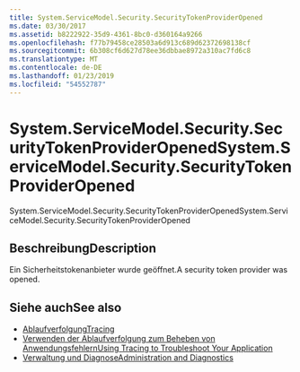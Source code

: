 ```yaml
---
title: System.ServiceModel.Security.SecurityTokenProviderOpened
ms.date: 03/30/2017
ms.assetid: b8222922-35d9-4361-8bc0-d360164a9266
ms.openlocfilehash: f77b79458ce28503a6d913c689d62372698138cf
ms.sourcegitcommit: 6b308cf6d627d78ee36dbbae8972a310ac7fd6c8
ms.translationtype: MT
ms.contentlocale: de-DE
ms.lasthandoff: 01/23/2019
ms.locfileid: "54552787"
---
```

# <a name="systemservicemodelsecuritysecuritytokenprovideropened"></a><span data-ttu-id="9074a-102">System.ServiceModel.Security.SecurityTokenProviderOpened</span><span class="sxs-lookup"><span data-stu-id="9074a-102">System.ServiceModel.Security.SecurityTokenProviderOpened</span></span>
<span data-ttu-id="9074a-103">System.ServiceModel.Security.SecurityTokenProviderOpened</span><span class="sxs-lookup"><span data-stu-id="9074a-103">System.ServiceModel.Security.SecurityTokenProviderOpened</span></span>  
  
## <a name="description"></a><span data-ttu-id="9074a-104">Beschreibung</span><span class="sxs-lookup"><span data-stu-id="9074a-104">Description</span></span>  
 <span data-ttu-id="9074a-105">Ein Sicherheitstokenanbieter wurde geöffnet.</span><span class="sxs-lookup"><span data-stu-id="9074a-105">A security token provider was opened.</span></span>  
  
## <a name="see-also"></a><span data-ttu-id="9074a-106">Siehe auch</span><span class="sxs-lookup"><span data-stu-id="9074a-106">See also</span></span>
- [<span data-ttu-id="9074a-107">Ablaufverfolgung</span><span class="sxs-lookup"><span data-stu-id="9074a-107">Tracing</span></span>](../../../../../docs/framework/wcf/diagnostics/tracing/index.md)
- [<span data-ttu-id="9074a-108">Verwenden der Ablaufverfolgung zum Beheben von Anwendungsfehlern</span><span class="sxs-lookup"><span data-stu-id="9074a-108">Using Tracing to Troubleshoot Your Application</span></span>](../../../../../docs/framework/wcf/diagnostics/tracing/using-tracing-to-troubleshoot-your-application.md)
- [<span data-ttu-id="9074a-109">Verwaltung und Diagnose</span><span class="sxs-lookup"><span data-stu-id="9074a-109">Administration and Diagnostics</span></span>](../../../../../docs/framework/wcf/diagnostics/index.md)
